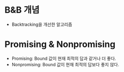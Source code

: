 # B&B 개념
* Backtracking을 개선한 알고리즘

# Promising & Nonpromising
* Promising: Bound 값이 현재 최적의 답과 같거나 더 좋다.
* Nonpromising: Bound 값이 현재 최적의 답보다 좋지 않다.
